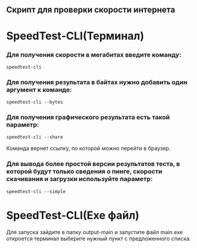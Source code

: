 ## Скрипт для проверки скорости интернета

# SpeedTest-CLI(Терминал)

### Для получения скорости в мегабитах введите команду:

```
speedtest-cli
```

### Для получения результата в байтах нужно добавить один аргумент к команде:

```
speedtest-cli --bytes
```

### Для получения графического результата есть такой параметр:

```
speedtest-cli --share
```
Команда вернет ссылку, по которой можно перейти в браузер.

### Для вывода более простой версии результатов теста, в которой будут только сведения о пинге, скорости скачивания и загрузки используйте параметр:

```
speedtest-cli --simple
```

# SpeedTest-CLI(Exe файл)

Для запуска зайдите в папку output-main и запустите файл main.exe откроется терминал выберите нужный пункт с предложенного списка.